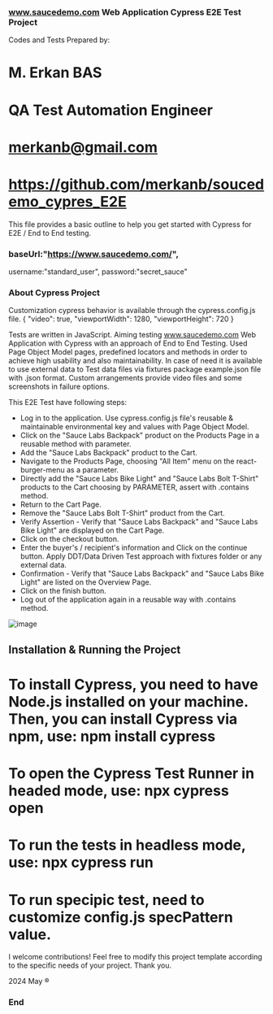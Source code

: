 ### www.saucedemo.com Web Application Cypress E2E Test Project

Codes and Tests Prepared by:
# M. Erkan BAS

# QA Test Automation Engineer

# merkanb@gmail.com   
# https://github.com/merkanb/soucedemo_cypres_E2E
This file provides a basic outline to help you get started with Cypress for E2E / End to End testing.

###  baseUrl:"https://www.saucedemo.com/",
username:"standard_user",
password:"secret_sauce" 

### About Cypress Project
Customization cypress behavior is available through the cypress.config.js file.
{
  "video": true,
  "viewportWidth": 1280,
  "viewportHeight": 720
}

Tests are written in JavaScript. Aiming testing www.saucedemo.com Web Application with Cypress with an approach of End to End Testing. 
Used Page Object Model pages, predefined locators and methods in order to achieve high usability and also maintainability. 
In case of need it is available to use external data to Test data files via fixtures package example.json file with .json format. 
Custom arrangements provide video files and some screenshots in failure options. 

  This E2E Test have following steps: 

- Log in to the application. Use cypress.config.js file's reusable & maintainable environmental key and values with Page Object Model. 
- Click on the "Sauce Labs Backpack" product on the Products Page in a reusable method with parameter.
- Add the "Sauce Labs Backpack" product to the Cart.
- Navigate to the Products Page, choosing "All Item" menu on the react-burger-menu as a parameter.
- Directly add the "Sauce Labs Bike Light" and "Sauce Labs Bolt T-Shirt" products to the Cart choosing by PARAMETER, assert with .contains method. 
- Return to the Cart Page.
- Remove the "Sauce Labs Bolt T-Shirt" product from the Cart.
- Verify Assertion - Verify that "Sauce Labs Backpack" and "Sauce Labs Bike Light" are displayed on the Cart Page.
- Click on the checkout button.
- Enter the buyer's / recipient's information and Click on the continue button. Apply DDT/Data Driven Test approach with fixtures folder or any external data.
- Confirmation - Verify that "Sauce Labs Backpack" and "Sauce Labs Bike Light" are listed on the Overview Page.
- Click on the finish button.
- Log out of the application again in a reusable way with .contains method.


![image](https://github.com/merkanb/soucedemo_cypres_E2E/assets/134849499/9689016c-629c-4230-b297-e84ab2258af2)


## Installation & Running the Project

# To install Cypress, you need to have Node.js installed on your machine. Then, you can install Cypress via npm, use: npm install cypress 
# To open the Cypress Test Runner in headed mode, use:  npx cypress open
# To run the tests in headless mode, use:   npx cypress run
# To run specipic test, need to customize config.js specPattern value. 



I welcome contributions! Feel free to modify this project template according to the specific needs of your project. Thank you.

2024 May &reg;

### End
